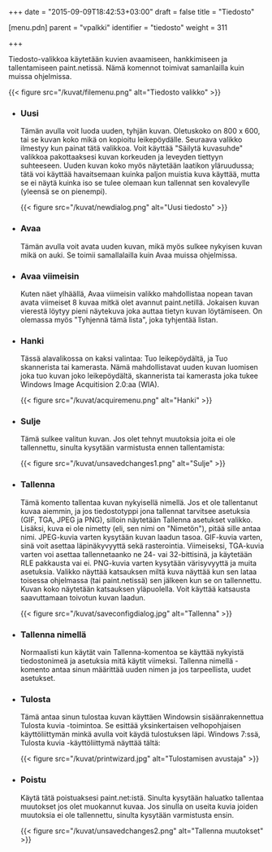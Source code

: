 +++
date = "2015-09-09T18:42:53+03:00"
draft = false
title = "Tiedosto"

[menu.pdn]
    parent = "vpalkki"
    identifier = "tiedosto"
    weight = 311

+++

Tiedosto-valikkoa käytetään kuvien avaamiseen, hankkimiseen ja tallentamiseen paint.netissä. Nämä komennot toimivat samanlailla kuin muissa ohjelmissa.

{{< figure src="/kuvat/filemenu.png" alt="Tiedosto valikko" >}}

* ### Uusi

    Tämän avulla voit luoda uuden, tyhjän kuvan. Oletuskoko on 800 x 600, tai se kuvan koko mikä on kopioitu leikepöydälle. Seuraava valikko
    ilmestyy kun painat tätä valikkoa. Voit käyttää "Säilytä kuvasuhde" valikkoa pakottaaksesi kuvan korkeuden ja leveyden tiettyyn suhteeseen.
    Uuden kuvan koko myös näytetään laatikon yläruudussa; tätä voi käyttää havaitsemaan kuinka paljon muistia kuva käyttää, mutta se ei näytä kuinka
    iso se tulee olemaan kun tallennat sen kovalevylle (yleensä se on pienempi).

    {{< figure src="/kuvat/newdialog.png" alt="Uusi tiedosto" >}}

* ### Avaa

    Tämän avulla voit avata uuden kuvan, mikä myös sulkee nykyisen kuvan mikä on auki. Se toimii samallalailla kuin Avaa muissa ohjelmissa.

* ### Avaa viimeisin

    Kuten näet ylhäällä, Avaa viimeisin valikko mahdollistaa nopean tavan avata viimeiset 8 kuvaa mitkä olet avannut paint.netillä. Jokaisen kuvan
    vierestä löytyy pieni näytekuva joka auttaa tietyn kuvan löytämiseen. On olemassa myös "Tyhjennä tämä lista", joka tyhjentää listan.

* ### Hanki

    Tässä alavalikossa on kaksi valintaa: Tuo leikepöydältä, ja Tuo skannerista tai kamerasta. Nämä mahdollistavat uuden kuvan luomisen joka tuo
    kuvan joko leikepöydältä, skannerista tai kamerasta joka tukee Windows Image Acquitision 2.0:aa (WIA).

    {{< figure src="/kuvat/acquiremenu.png" alt="Hanki" >}}

* ### Sulje

    Tämä sulkee valitun kuvan. Jos olet tehnyt muutoksia joita ei ole tallennettu, sinulta kysytään varmistusta ennen tallentamista:

    {{< figure src="/kuvat/unsavedchanges1.png" alt="Sulje" >}}

* ### Tallenna

    Tämä komento tallentaa kuvan nykyisellä nimellä. Jos et ole tallentanut kuvaa aiemmin, ja jos tiedostotyppi jona tallennat tarvitsee asetuksia
    (GIF, TGA, JPEG ja PNG), silloin näytetään Tallenna asetukset valikko. Lisäksi, kuva ei ole nimetty (eli, sen nimi on "Nimetön"), pitää sille
    antaa nimi. JPEG-kuvia varten kysytään kuvan laadun tasoa. GIF-kuvia varten, sinä voit asettaa läpinäkyvyyttä sekä rasterointia. Viimeiseksi,
    TGA-kuvia varten voi asettaa tallennetaanko ne 24- vai 32-bittisinä, ja käytetään RLE pakkausta vai ei. PNG-kuvia varten kysytään värisyvyyttä
    ja muita asetuksia. Valikko näyttää katsauksen miltä kuva näyttää kun sen lataa toisessa ohjelmassa (tai paint.netissä) sen jälkeen kun se on
    tallennettu. Kuvan koko näytetään katsauksen yläpuolella. Voit käyttää katsausta saavuttamaan toivotun kuvan laadun.

    {{< figure src="/kuvat/saveconfigdialog.jpg" alt="Tallenna" >}}

* ### Tallenna nimellä

    Normaalisti kun käytät vain Tallenna-komentoa se käyttää nykyistä tiedostonimeä ja asetuksia mitä käytit viimeksi. Tallenna nimellä -komento antaa sinun määrittää uuden nimen ja jos tarpeellista, uudet asetukset.

* ### Tulosta

    Tämä antaa sinun tulostaa kuvan käyttäen Windowsin sisäänrakennettua Tulosta kuvia -toimintoa. Se esittää yksinkertaisen velhopohjaisen käyttöliittymän minkä avulla voit käydä tulostuksen läpi.
    Windows 7:ssä, Tulosta kuvia -käyttöliittymä näyttää tältä:

    {{< figure src="/kuvat/printwizard.jpg" alt="Tulostamisen avustaja" >}}

* ### Poistu

    Käytä tätä poistuaksesi paint.net:istä. Sinulta kysytään haluatko tallentaa muutokset jos olet muokannut kuvaa. Jos sinulla on useita kuvia joiden muutoksia ei ole tallennettu, sinulta kysytään varmistusta ensin.

    {{< figure src="/kuvat/unsavedchanges2.png" alt="Tallenna muutokset" >}}
